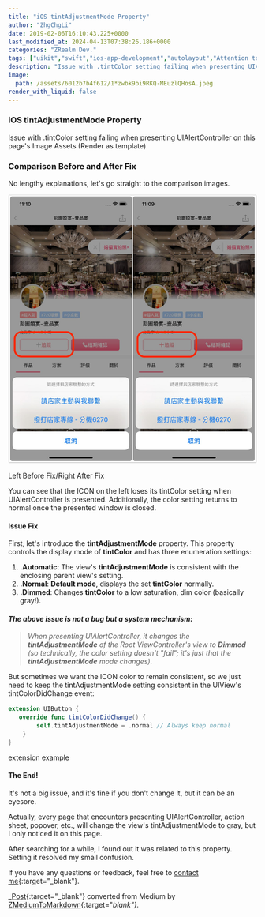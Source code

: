 ```yaml
---
title: "iOS tintAdjustmentMode Property"
author: "ZhgChgLi"
date: 2019-02-06T16:10:43.225+0000
last_modified_at: 2024-04-13T07:38:26.186+0000
categories: "ZRealm Dev."
tags: ["uikit","swift","ios-app-development","autolayout","Attention to Detail"]
description: "Issue with .tintColor setting failing when presenting UIAlertController on this page's Image Assets (Render as template)"
image:
  path: /assets/6012b7b4f612/1*zwbk9bi9RKQ-MEuzlQHosA.jpeg
render_with_liquid: false
---
```


### iOS tintAdjustmentMode Property

Issue with .tintColor setting failing when presenting UIAlertController on this page's Image Assets (Render as template)

### Comparison Before and After Fix

No lengthy explanations, let's go straight to the comparison images.

![Left Before Fix/Right After Fix](/assets/6012b7b4f612/1*zwbk9bi9RKQ-MEuzlQHosA.jpeg)

Left Before Fix/Right After Fix

You can see that the ICON on the left loses its tintColor setting when UIAlertController is presented. Additionally, the color setting returns to normal once the presented window is closed.
#### Issue Fix

First, let's introduce the **tintAdjustmentMode** property. This property controls the display mode of **tintColor** and has three enumeration settings:
1. **\.Automatic**: The view's **tintAdjustmentMode** is consistent with the enclosing parent view's setting.
2. **\.Normal**: **Default mode**, displays the set **tintColor** normally.
3. **\.Dimmed**: Changes **tintColor** to a low saturation, dim color (basically gray!).

#### _The above issue is not a bug but a system mechanism:_

> _When presenting UIAlertController, it changes the **tintAdjustmentMode** of the Root ViewController's view to **Dimmed** (so technically, the color setting doesn't "fail"; it's just that the **tintAdjustmentMode** mode changes)._

But sometimes we want the ICON color to remain consistent, so we just need to keep the tintAdjustmentMode setting consistent in the UIView's tintColorDidChange event:
```swift
extension UIButton { 
   override func tintColorDidChange() {
        self.tintAdjustmentMode = .normal // Always keep normal
    }
}
```

extension example
#### The End!

It's not a big issue, and it's fine if you don't change it, but it can be an eyesore.

Actually, every page that encounters presenting UIAlertController, action sheet, popover, etc., will change the view's tintAdjustmentMode to gray, but I only noticed it on this page.

After searching for a while, I found out it was related to this property. Setting it resolved my small confusion.

If you have any questions or feedback, feel free to [contact me](https://www.zhgchg.li/contact){:target="_blank"}.

_[Post](https://medium.com/zrealm-ios-dev/%E9%A1%A7%E5%B0%8F%E4%BA%8B%E6%88%90%E5%A4%A7%E4%BA%8B-1-ios-tintadjustmentmode-%E5%B1%AC%E6%80%A7-6012b7b4f612){:target="_blank"} converted from Medium by [ZMediumToMarkdown](https://github.com/ZhgChgLi/ZMediumToMarkdown){:target="_blank"}._

